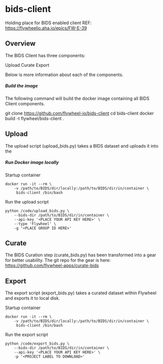 # bids-client
Holding place for BIDS enabled client
REF: https://flywheelio.aha.io/epics/FW-E-39

## Overview
The BIDS Client has three components:

Upload 
Curate 
Export 

Below is more information about each of the components.

##### Build the image
The following command will build the docker image containing all BIDS Client components.

git clone https://github.com/flywheel-io/bids-client
cd bids-client
docker build -t flywheel/bids-client .


## Upload
The upload script (upload_bids.py) takes a BIDS dataset and uploads it into the 

##### Run Docker image locally
Startup container
```
docker run -it --rm \
    -v /path/to/BIDS/dir/locally:/path/to/BIDS/dir/in/container \
     bids-client /bin/bash
```

Run the upload script
```
python /code/upload_bids.py \
    --bids-dir /path/to/BIDS/dir/in/container \
    --api-key '<PLACE YOUR API KEY HERE>' \
    --type 'Flywheel' \
    -g '<PLACE GROUP ID HERE>'
```

## Curate
The BIDS Curation step (curate_bids.py) has been transformed into a gear for better usability.
The git repo for the gear is here: https://github.com/flywheel-apps/curate-bids

## Export
The export script (export_bids.py) takes a curated dataset within Flywheel and exports it to local disk.

Startup container
```
docker run -it --rm \
    -v /path/to/BIDS/dir/locally:/path/to/BIDS/dir/in/container \
     bids-client /bin/bash
```

Run the export script
```
python /code/export_bids.py \
    --bids-dir /path/to/BIDS/dir/in/container \
    --api-key '<PLACE YOUR API KEY HERE>' \
    -p '<PROJECT LABEL TO DOWNLOAD>'
```
